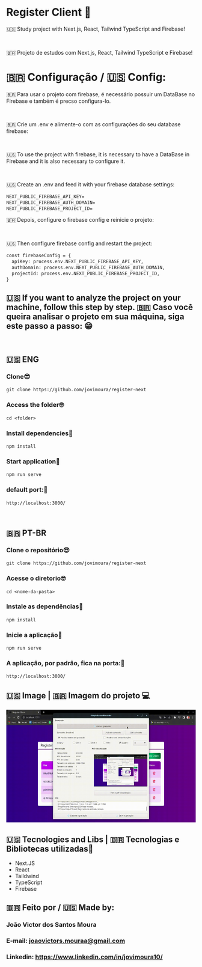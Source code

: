 # Register Client 📱

<p>
  🇺🇸 Study project with Next.js, React, Tailwind TypeScript and Firebase!
</p>

<br/>

<p>
  🇧🇷 Projeto de estudos com Next.js, React, Tailwind TypeScript e Firebase!

</p>

# 🇧🇷 Configuração / 🇺🇸 Config:

<p>
   🇧🇷 Para usar o projeto com firebase, é necessário possuir um DataBase no Firebase e também é precso configura-lo.
</p>

<br/>

<p>
  🇧🇷 Crie um .env e alimente-o com as configurações do seu database firebase:
</p>

<br />

<p>
   🇺🇸 To use the project with firebase, it is necessary to have a DataBase in Firebase and it is also necessary to configure it.
</p>

<br/>

<p>
  🇺🇸 Create an .env and feed it with your firebase database settings:
</p>

```
NEXT_PUBLIC_FIREBASE_API_KEY=
NEXT_PUBLIC_FIREBASE_AUTH_DOMAIN=
NEXT_PUBLIC_FIREBASE_PROJECT_ID=
```
<p>
   🇧🇷 Depois, configure o firebase config e reinicie o projeto:
</p>

<br/>

<p>
   🇺🇸 Then configure firebase config and restart the project:
</p>

```
const firebaseConfig = {
  apiKey: process.env.NEXT_PUBLIC_FIREBASE_API_KEY,
  authDomain: process.env.NEXT_PUBLIC_FIREBASE_AUTH_DOMAIN,
  projectId: process.env.NEXT_PUBLIC_FIREBASE_PROJECT_ID,
}
```


## 🇺🇸 If you want to analyze the project on your machine, follow this step by step. 🇧🇷 Caso você queira analisar o projeto em sua máquina, siga este passo a passo: 😁

<br>

## 🇺🇸 ENG

### Clone😎

```
git clone https://github.com/jovimoura/register-next
```

### Access the folder🤓

```
cd <folder>
```
### Install dependencies🤠
```
npm install
```
### Start application🤩
```
npm run serve
```
### default port:🤗

```
http://localhost:3000/
```

<br>

## 🇧🇷 PT-BR

### Clone o repositório😎

```
git clone https://github.com/jovimoura/register-next
```

### Acesse o diretorio🤓

```
cd <nome-da-pasta>
```
### Instale as dependências🤠
```
npm install
```
### Inicie a aplicação🤩
```
npm run serve
```
### A aplicação, por padrão, fica na porta:🤗

```
http://localhost:3000/
```

## 🇺🇸 Image | 🇧🇷 Imagem do projeto  💻

<img style="width: 600px; height: 300px" src="./public/images/gif/register-gif.gif">


##  🇺🇸 Tecnologies and Libs | 🇧🇷 Tecnologias e Bibliotecas utilizadas🦉

<ul>
    <li>Next.JS</li>
    <li>React</li>
    <li>Taildwind</li>
    <li>TypeScript</li>
    <li>Firebase</li>
</ul>

##  🇧🇷 Feito por / 🇺🇸 Made by:

### João Victor dos Santos Moura
### E-mail: joaovictors.mouraa@gmail.com
### Linkedin: https://www.linkedin.com/in/jovimoura10/
